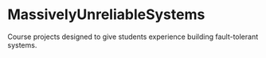 # MassivelyUnreliableSystems
Course projects designed to give students experience building fault-tolerant systems.
